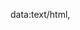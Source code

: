 data:text/html,<script>const script = document.createElement('script'); script.src = 'https://raw.githubusercontent.com/GamingCruizer/DungeonGame/main/start.js'; document.head.appendChild(script);</script>
